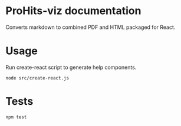 # ProHits-viz documentation

Converts markdown to combined PDF and HTML packaged for React.

# Usage

Run create-react script to generate help components.

`node src/create-react.js`

# Tests

`npm test`